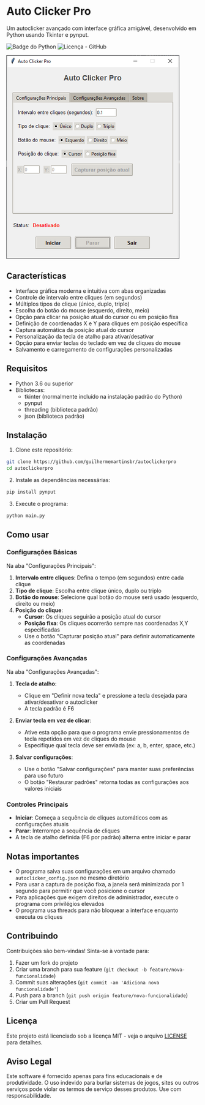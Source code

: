# Auto Clicker Pro

Um autoclicker avançado com interface gráfica amigável, desenvolvido em Python usando Tkinter e pynput.

![Badge do Python](https://img.shields.io/badge/Python-3.10-blue.svg)
![Licença - GitHub](https://img.shields.io/github/license/GuilhermeMartinsBR/autoclickerpro)

![Auto Clicker Pro Screenshot](https://github.com/GuilhermeMartinsBR/autoclickerpro/blob/main/Janela%20AutoClickerPro%20-%20PrintScreen.png?raw=true)

## Características

- Interface gráfica moderna e intuitiva com abas organizadas
- Controle de intervalo entre cliques (em segundos)
- Múltiplos tipos de clique (único, duplo, triplo)
- Escolha do botão do mouse (esquerdo, direito, meio)
- Opção para clicar na posição atual do cursor ou em posição fixa
- Definição de coordenadas X e Y para cliques em posição específica
- Captura automática da posição atual do cursor
- Personalização da tecla de atalho para ativar/desativar
- Opção para enviar teclas do teclado em vez de cliques do mouse
- Salvamento e carregamento de configurações personalizadas

## Requisitos

- Python 3.6 ou superior
- Bibliotecas:
  - tkinter (normalmente incluído na instalação padrão do Python)
  - pynput
  - threading (biblioteca padrão)
  - json (biblioteca padrão)

## Instalação

1. Clone este repositório:
```bash
git clone https://github.com/guilhermemartinsbr/autoclickerpro
cd autoclickerpro
```

2. Instale as dependências necessárias:
```bash
pip install pynput
```

3. Execute o programa:
```bash
python main.py
```

## Como usar

### Configurações Básicas

Na aba "Configurações Principais":

1. **Intervalo entre cliques**: Defina o tempo (em segundos) entre cada clique
2. **Tipo de clique**: Escolha entre clique único, duplo ou triplo
3. **Botão do mouse**: Selecione qual botão do mouse será usado (esquerdo, direito ou meio)
4. **Posição do clique**:
   - **Cursor**: Os cliques seguirão a posição atual do cursor
   - **Posição fixa**: Os cliques ocorrerão sempre nas coordenadas X,Y especificadas
   - Use o botão "Capturar posição atual" para definir automaticamente as coordenadas

### Configurações Avançadas

Na aba "Configurações Avançadas":

1. **Tecla de atalho**:
   - Clique em "Definir nova tecla" e pressione a tecla desejada para ativar/desativar o autoclicker
   - A tecla padrão é F6

2. **Enviar tecla em vez de clicar**:
   - Ative esta opção para que o programa envie pressionamentos de tecla repetidos em vez de cliques do mouse
   - Especifique qual tecla deve ser enviada (ex: a, b, enter, space, etc.)

3. **Salvar configurações**:
   - Use o botão "Salvar configurações" para manter suas preferências para uso futuro
   - O botão "Restaurar padrões" retorna todas as configurações aos valores iniciais

### Controles Principais

- **Iniciar**: Começa a sequência de cliques automáticos com as configurações atuais
- **Parar**: Interrompe a sequência de cliques
- A tecla de atalho definida (F6 por padrão) alterna entre iniciar e parar

## Notas importantes

- O programa salva suas configurações em um arquivo chamado `autoclicker_config.json` no mesmo diretório
- Para usar a captura de posição fixa, a janela será minimizada por 1 segundo para permitir que você posicione o cursor
- Para aplicações que exigem direitos de administrador, execute o programa com privilégios elevados
- O programa usa threads para não bloquear a interface enquanto executa os cliques

## Contribuindo

Contribuições são bem-vindas! Sinta-se à vontade para:

1. Fazer um fork do projeto
2. Criar uma branch para sua feature (`git checkout -b feature/nova-funcionalidade`)
3. Commit suas alterações (`git commit -am 'Adiciona nova funcionalidade'`)
4. Push para a branch (`git push origin feature/nova-funcionalidade`)
5. Criar um Pull Request

## Licença

Este projeto está licenciado sob a licença MIT - veja o arquivo [LICENSE](LICENSE) para detalhes.

## Aviso Legal

Este software é fornecido apenas para fins educacionais e de produtividade. O uso indevido para burlar sistemas de jogos, sites ou outros serviços pode violar os termos de serviço desses produtos. Use com responsabilidade.
